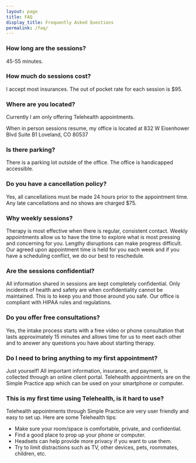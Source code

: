 ```yaml
---
layout: page
title: FAQ
display_title: Frequently Asked Questions
permalink: /faq/
---
```


### How long are the sessions?

45-55 minutes.

### How much do sessions cost?

I accept most insurances. The out of pocket rate for each session is $95. 

### Where are you located?

Currently I am only offering Telehealth appointments.

When in person sessions resume, my office is located at 832 W Eisenhower Blvd Suite B1 Loveland, CO 80537

### Is there parking?

There is a parking lot outside of the office. The office is handicapped accessible. 

### Do you have a cancellation policy?

Yes, all cancellations must be made 24 hours prior to the appointment time. Any late cancellations and no shows are charged $75.

### Why weekly sessions?

Therapy is most effective when there is regular, consistent contact. Weekly appointments allow us to have the time to explore what is most pressing and concerning for you. Lengthy disruptions can make progress difficult. Our agreed upon appointment time is held for you each week and if you have a scheduling conflict, we do our best to reschedule.

### Are the sessions confidential?

All information shared in sessions are kept completely confidential. Only incidents of health and safety are when confidentiality cannot be maintained. This is to keep you and those around you safe. Our office is compliant with HIPAA rules and regulations.

### Do you offer free consultations?

Yes, the intake process starts with a free video or phone consultation that lasts approximately 15 minutes and allows time for us to meet each other and to answer any questions you have about starting therapy.

### Do I need to bring anything to my first appointment?

Just yourself! All important information, insurance, and payment, is collected through an online client portal. Telehealth appointments are on the Simple Practice app which can be used on your smartphone or computer.  

### This is my first time using Telehealth, is it hard to use?

Telehealth appointments through Simple Practice are very user friendly and easy to set up. Here are some Telehealth tips:

 * Make sure your room/space is comfortable, private, and confidential.
 * Find a good place to prop up your phone or computer.
 * Headsets can help provide more privacy if you want to use them.
 * Try to limit distractions such as TV, other devices, pets, roommates, children, etc. 
